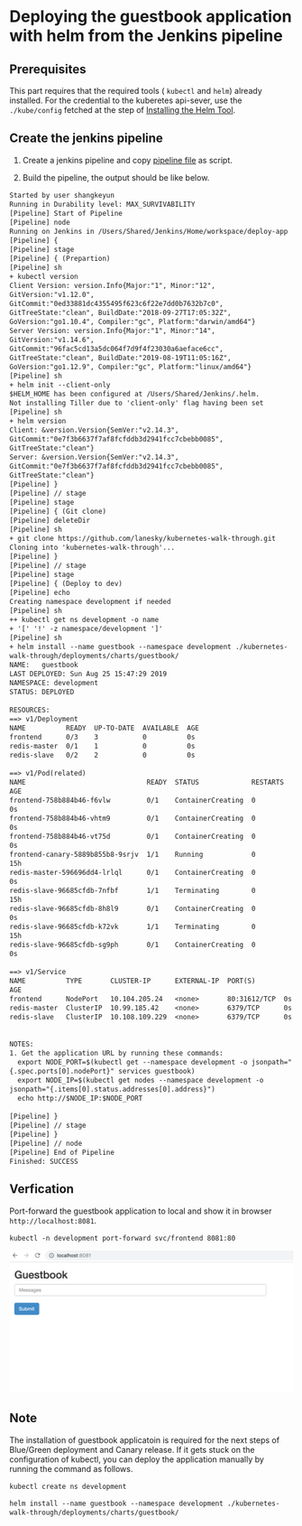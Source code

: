 # Deploying the guestbook application with helm from the Jenkins pipeline

## Prerequisites

This part requires that the required tools ( `kubectl` and `helm`) already installed. For the credential to the kuberetes api-sever, use the `./kube/config` fetched at the step of [Installing the Helm Tool](03-installing-helm.md).

## Create the jenkins pipeline

1. Create a jenkins pipeline and copy  [pipeline file](../deployments/pipeline/deploy.groovy) as script.

2. Build the pipeline, the output should be like below.

```
Started by user shangkeyun
Running in Durability level: MAX_SURVIVABILITY
[Pipeline] Start of Pipeline
[Pipeline] node
Running on Jenkins in /Users/Shared/Jenkins/Home/workspace/deploy-app
[Pipeline] {
[Pipeline] stage
[Pipeline] { (Prepartion)
[Pipeline] sh
+ kubectl version
Client Version: version.Info{Major:"1", Minor:"12", GitVersion:"v1.12.0", GitCommit:"0ed33881dc4355495f623c6f22e7dd0b7632b7c0", GitTreeState:"clean", BuildDate:"2018-09-27T17:05:32Z", GoVersion:"go1.10.4", Compiler:"gc", Platform:"darwin/amd64"}
Server Version: version.Info{Major:"1", Minor:"14", GitVersion:"v1.14.6", GitCommit:"96fac5cd13a5dc064f7d9f4f23030a6aeface6cc", GitTreeState:"clean", BuildDate:"2019-08-19T11:05:16Z", GoVersion:"go1.12.9", Compiler:"gc", Platform:"linux/amd64"}
[Pipeline] sh
+ helm init --client-only
$HELM_HOME has been configured at /Users/Shared/Jenkins/.helm.
Not installing Tiller due to 'client-only' flag having been set
[Pipeline] sh
+ helm version
Client: &version.Version{SemVer:"v2.14.3", GitCommit:"0e7f3b6637f7af8fcfddb3d2941fcc7cbebb0085", GitTreeState:"clean"}
Server: &version.Version{SemVer:"v2.14.3", GitCommit:"0e7f3b6637f7af8fcfddb3d2941fcc7cbebb0085", GitTreeState:"clean"}
[Pipeline] }
[Pipeline] // stage
[Pipeline] stage
[Pipeline] { (Git clone)
[Pipeline] deleteDir
[Pipeline] sh
+ git clone https://github.com/lanesky/kubernetes-walk-through.git
Cloning into 'kubernetes-walk-through'...
[Pipeline] }
[Pipeline] // stage
[Pipeline] stage
[Pipeline] { (Deploy to dev)
[Pipeline] echo
Creating namespace development if needed
[Pipeline] sh
++ kubectl get ns development -o name
+ '[' '!' -z namespace/development ']'
[Pipeline] sh
+ helm install --name guestbook --namespace development ./kubernetes-walk-through/deployments/charts/guestbook/
NAME:   guestbook
LAST DEPLOYED: Sun Aug 25 15:47:29 2019
NAMESPACE: development
STATUS: DEPLOYED

RESOURCES:
==> v1/Deployment
NAME          READY  UP-TO-DATE  AVAILABLE  AGE
frontend      0/3    3           0          0s
redis-master  0/1    1           0          0s
redis-slave   0/2    2           0          0s

==> v1/Pod(related)
NAME                              READY  STATUS             RESTARTS  AGE
frontend-758b884b46-f6vlw         0/1    ContainerCreating  0         0s
frontend-758b884b46-vhtm9         0/1    ContainerCreating  0         0s
frontend-758b884b46-vt75d         0/1    ContainerCreating  0         0s
frontend-canary-5889b855b8-9srjv  1/1    Running            0         15h
redis-master-596696dd4-lrlql      0/1    ContainerCreating  0         0s
redis-slave-96685cfdb-7nfbf       1/1    Terminating        0         15h
redis-slave-96685cfdb-8h8l9       0/1    ContainerCreating  0         0s
redis-slave-96685cfdb-k72vk       1/1    Terminating        0         15h
redis-slave-96685cfdb-sg9ph       0/1    ContainerCreating  0         0s

==> v1/Service
NAME          TYPE       CLUSTER-IP      EXTERNAL-IP  PORT(S)       AGE
frontend      NodePort   10.104.205.24   <none>       80:31612/TCP  0s
redis-master  ClusterIP  10.99.185.42    <none>       6379/TCP      0s
redis-slave   ClusterIP  10.108.109.229  <none>       6379/TCP      0s


NOTES:
1. Get the application URL by running these commands:
  export NODE_PORT=$(kubectl get --namespace development -o jsonpath="{.spec.ports[0].nodePort}" services guestbook)
  export NODE_IP=$(kubectl get nodes --namespace development -o jsonpath="{.items[0].status.addresses[0].address}")
  echo http://$NODE_IP:$NODE_PORT

[Pipeline] }
[Pipeline] // stage
[Pipeline] }
[Pipeline] // node
[Pipeline] End of Pipeline
Finished: SUCCESS
```

## Verfication

Port-forward the guestbook application to local and show it in browser `http://localhost:8081`.

```
kubectl -n development port-forward svc/frontend 8081:80
```

![](img/blue-green-01.png)

## Note

The installation of guestbook applicatoin is required for the next steps of Blue/Green deployment and Canary release. If it gets stuck on the configuration of kubectl, you can deploy the application manually by running the command as follows.

```
kubectl create ns development
```

```
helm install --name guestbook --namespace development ./kubernetes-walk-through/deployments/charts/guestbook/
```


